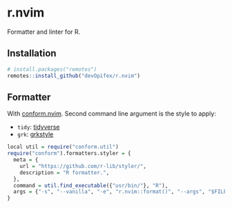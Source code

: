 <!-- badges: start -->
<!-- badges: end -->

# r.nvim

Formatter and linter for R.

## Installation

``` r
# install.packages("remotes")
remotes::install_github("devOpifex/r.nvim")
```

## Formatter

With [conform.nvim](https://github.com/stevearc/conform.nvim).
Second command line argument is the style to apply:

- `tidy`: [tidyverse](https://github.com/r-lib/styler)
- `grk`: [grkstyle](https://github.com/gadenbuie/grkstyle)

``` r
local util = require("conform.util")
require("conform").formatters.styler = {
  meta = {
    url = "https://github.com/r-lib/styler/",
    description = "R formatter.",
  },
  command = util.find_executable({"usr/bin/"}, "R"),
  args = {"-s", "--vanilla", "-e", "r.nvim::format()", "--args", "$FILENAME", "grk"},
}
```

